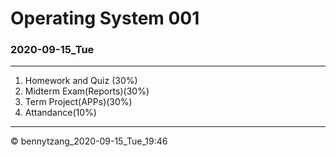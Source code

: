 # Operating System 001
### 2020-09-15_Tue
---
1. Homework and Quiz (30%)
2. Midterm Exam(Reports)(30%)
3. Term Project(APPs)(30%)
4. Attandance(10%)
---

   <div class="footer">
        &copy; bennytzang_2020-09-15_Tue_19:46
    </div>